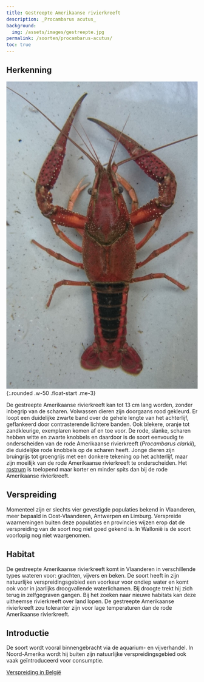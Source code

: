 ```yaml
---
title: Gestreepte Amerikaanse rivierkreeft
description: _Procambarus acutus_
background:
  img: /assets/images/gestreepte.jpg
permalink: /soorten/procambarus-acutus/
toc: true
---
```


## Herkenning

![photo](/assets/images/p_acutus.jpg){:.rounded .w-50 .float-start .me-3}

De gestreepte Amerikaanse rivierkreeft kan tot 13 cm lang worden, zonder inbegrip van de scharen. Volwassen dieren zijn doorgaans rood gekleurd. Er loopt een duidelijke zwarte band over de gehele lengte van het achterlijf, geflankeerd door contrasterende lichtere banden. Ook blekere, oranje tot zandkleurige, exemplaren komen af en toe voor. De rode, slanke, scharen hebben witte en zwarte knobbels en daardoor is de soort eenvoudig te onderscheiden van de rode Amerikaanse rivierkreeft (_Procambarus clarkii_), die duidelijke rode knobbels op de scharen heeft. Jonge dieren zijn bruingrijs tot groengrijs met een donkere tekening op het achterlijf, maar zijn moeilijk van de rode Amerikaanse rivierkreeft te onderscheiden. Het [rostrum](/determinatie/) is toelopend maar korter en minder spits dan bij de rode Amerikaanse rivierkreeft.

## Verspreiding

Momenteel zijn er slechts vier gevestigde populaties bekend in Vlaanderen, meer bepaald in Oost-Vlaanderen, Antwerpen en Limburg. Verspreide waarnemingen buiten deze populaties en provincies wijzen erop dat de verspreiding van de soort nog niet goed gekend is. In Wallonië is de soort voorlopig nog niet waargenomen.

## Habitat

De gestreepte Amerikaanse rivierkreeft komt in Vlaanderen in verschillende types wateren voor: grachten, vijvers en beken. De soort heeft in zijn natuurlijke verspreidingsgebied een voorkeur voor ondiep water en komt ook voor in jaarlijks droogvallende waterlichamen. Bij droogte trekt hij zich terug in zelfgegraven gangen. Bij het zoeken naar nieuwe habitats kan deze uitheemse rivierkreeft over land lopen. De gestreepte Amerikaanse rivierkreeft zou toleranter zijn voor lage temperaturen dan de rode Amerikaanse rivierkreeft.

## Introductie

De soort wordt vooral binnengebracht via de aquarium- en vijverhandel. In Noord-Amerika wordt hij buiten zijn natuurlijke verspreidingsgebied ook vaak geïntroduceerd voor consumptie.

[Verspreiding in België](https://alert.riparias.be/?filters=%7B%27speciesIds%27%3A+%5B23%5D%7D)
